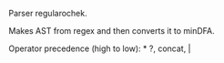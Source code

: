 
Parser regularochek.

Makes AST from regex and then converts it to minDFA.

Operator precedence (high to low): * ?, concat, |